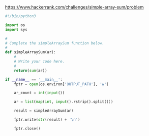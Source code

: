 https://www.hackerrank.com/challenges/simple-array-sum/problem

```python
#!/bin/python3

import os
import sys

#
# Complete the simpleArraySum function below.
#
def simpleArraySum(ar):
    #
    # Write your code here.
    #
    return(sum(ar))

if __name__ == '__main__':
    fptr = open(os.environ['OUTPUT_PATH'], 'w')

    ar_count = int(input())

    ar = list(map(int, input().rstrip().split()))

    result = simpleArraySum(ar)

    fptr.write(str(result) + '\n')

    fptr.close()
```